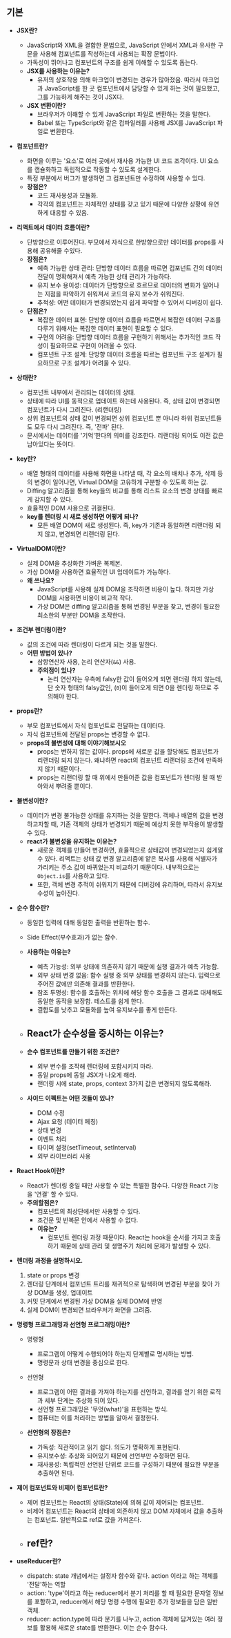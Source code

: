 ## 기본

- **JSX란?**
  - JavaScript와 XML을 결합한 문법으로, JavaScript 안에서 XML과 유사한 구문을 사용해 컴포넌트를 작성하는데 사용되는 확장 문법이다.
  - 가독성이 뛰어나고 컴포넌트의 구조를 쉽게 이해할 수 있도록 돕는다.
  - **JSX를 사용하는 이유는?**
    - 유저의 상호작용 의해 마크업이 변경되는 경우가 많아졌음. 따라서 마크업과 JavaScript를 한 곳 컴포넌트에서 담당할 수 있게 하는 것이 필요했고, 그를 가능하게 해주는 것이 JSX다.
  - **JSX 변환이란?**
    - 브라우저가 이해할 수 있게 JavaScript 파일로 변환하는 것을 말한다.
    - Babel 또는 TypeScript와 같은 컴파일러를 사용해 JSX를 JavaScript 파일로 변환한다.

- **컴포넌트란?**
  - 화면을 이루는 '요소'로 여러 곳에서 재사용 가능한 UI 코드 조각이다. UI 요소를 캡슐화하고 독립적으로 작동할 수 있도록 설계한다.
  - 특정 부분에서 버그가 발생하면 그 컴포넌트만 수정하여 사용할 수 있다.
  - **장점은?**
    - 코드 재사용성과 모듈화.
    - 각각의 컴포넌트는 자체적인 상태를 갖고 있기 때문에 다양한 상황에 유연하게 대응할 수 있음.

- **리액트에서 데이터 흐름이란?**
  - 단방향으로 이루어진다. 부모에서 자식으로 한방향으로만 데이터를 props를 사용해 공유해줄 수있다.
  - **장점은?**
    - 예측 가능한 상태 관리: 단방향 데이터 흐름을 따르면 컴포넌트 간의 데이터 전달이 명확해져서 예측 가능한 상태 관리가 가능하다.
    - 유지 보수 용이성: 데이터가 단방향으로 흐르므로 데이터의 변화가 일어나는 지점을 파악하기 쉬워져서 코드의 유지 보수가 쉬워진다.
    - 추적성: 어떤 데이터가 변경되었는지 쉽게 파악할 수 있어서 디버깅이 쉽다.
  - **단점은?**
    - 복잡한 데이터 표현: 단방향 데이터 흐름을 따르면서 복잡한 데이터 구조를 다루기 위해서는 복잡한 데이터 표현이 필요할 수 있다.
    - 구현의 어려움: 단방향 데이터 흐름을 구현하기 위해서는 추가적인 코드 작성이 필요하므로 구현이 어려울 수 있다.
    - 컴포넌트 구조 설계: 단방향 데이터 흐름을 따르는 컴포넌트 구조 설계가 필요하므로 구조 설계가 어려울 수 있다.

- **상태란?**
  - 컴포넌트 내부에서 관리되는 데이터의 상태.
  - 상태에 따라 UI를 동적으로 업데이트 하는데 사용된다. 즉, 상태 값이 변경되면 컴포넌트가 다시 그려진다. (리랜더링)
  - 상위 컴포넌트의 상태 값이 변경되면 상위 컴포넌트 뿐 아니라 하위 컴포넌트들도 모두 다시 그려진다. 즉, '전파' 된다.
  - 문서에서는 데이터를 '기억'한다의 의미를 강조한다. 리랜더링 되어도 이전 값은 남아있다는 뜻이다.

- **key란?**
  - 배열 형태의 데이터를 사용해 화면을 나타낼 때, 각 요소의 배치나 추가, 삭제 등의 변경이 일어나면, Virtual DOM을 고유하게 구분할 수 있도록 하는 값.
  - Diffing 알고리즘을 통해 key들의 비교를 통해 리스트 요소의 변경 상태를 빠르게 감지할 수 있다.
  - 효율적인 DOM 사용으로 귀결된다.
  - **key를 렌더링 시 새로 생성하면 어떻게 되나?**
    - 모든 배열 DOM이 새로 생성된다. 즉, key가 기존과 동일하면 리랜더링 되지 않고, 변경되면 리랜더링 된다.

- **VirtualDOM이란?**
  - 실제 DOM을 추상화한 가벼운 복제본.
  - 가상 DOM을 사용하면 효율적인 UI 업데이트가 가능하다.
  - **왜 쓰나요?**
    - JavaScript를 사용해 실제 DOM을 조작하면 비용이 높다. 하지만 가상 DOM을 사용하면 비용이 비교적 작다.
    - 가상 DOM은 diffing 알고리즘을 통해 변경된 부분을 찾고, 변경이 필요한 최소한의 부분만 DOM을 조작한다.

- **조건부 렌더링이란?**
  - 값의 조건에 따라 렌더링이 다르게 되는 것을 말한다.
  - **어떤 방법이 있나?**
    - 삼항연산자 사용, 논리 연산자(`&&`) 사용.
    - **주의점이 있나?**
      - 논리 연산자는 우측에 falsy한 값이 들어오게 되면 렌더링 하지 않는데, 단 숫자 형태의 falsy값인, (`0`)이 들어오게 되면 0을 렌더링 하므로 주의해야 한다.

- **props란?**
  - 부모 컴포넌트에서 자식 컴포넌트로 전달하는 데이터다.
  - 자식 컴포넌트에 전달된 props는 변경할 수 없다.
  - **props의 불변성에 대해 이야기해보시오**
    - props는 변하지 않는 값이다. props에 새로운 값을 할당해도 컴포넌트가 리랜더링 되지 않는다. 왜냐하면 react의 컴포넌트 리랜더링 조건에 만족하지 않기 때문이다.
    - props는 리랜더링 할 때 위에서 만들어준 값을 컴포넌트가 렌더링 될 때 받아와서 뿌려줄 뿐이다.

- **불변성이란?**
  - 데이터가 변경 불가능한 상태를 유지하는 것을 말한다. 객체나 배열의 값을 변경하고자할 때, 기존 객체의 상태가 변경되기 때문에 예상치 못한 부작용이 발생할 수 있다.
  - **react가 불변성을 유지하는 이유는?**
    - 새로운 객체를 만들어 변경하면, 효율적으로 상태값이 변경되었는지 쉽게알 수 있다. 리액트는 상태 값 변경 알고리즘에 얕은 복사를 사용해 식별자가 가리키는 주소 값이 바뀌었는지 비교하기 때문이다. 내부적으로는 `Object.is`를 사용하고 있다.
    - 또한, 객체 변경 추적이 쉬워지기 때문에 디버깅에 유리하며, 따라서 유지보수성이 높아진다.

- **순수 함수란?**
  - 동일한 입력에 대해 동일한 출력을 반환하는 함수.

  - Side Effect(부수효과)가 없는 함수.

  - **사용하는 이유는?**

    - 예측 가능성: 외부 상태에 의존하지 않기 때문에 실행 결과가 예측 가능함.
    - 외부 상태 변경 없음: 함수 실행 중 외부 상태를 변경하지 않는다. 입력으로 주어진 값에만 의존해 결과를 반환한다.
    - 참조 투명성: 함수를 호출하는 위치에 해당 함수 호출을 그 결과로 대체해도 동일한 동작을 보장함. 테스트를 쉽게 한다.
    - 결합도를 낮추고 모듈화를 높여 유지보수를 좋게 만든다.

  - **React가 순수성을 중시하는 이유는?**
    - 

  - **순수 컴포넌트를 만들기 위한 조건은?**

    - 외부 변수를 조작해 렌더링에 포함시키지 마라.
    - 동일 props에 동일 JSX가 나오게 해라.
    - 랜더링 시에 state, props, context 3가지 값은 변경되지 않도록해라.

  - **사이드 이펙트는 어떤 것들이 있나?**

    - DOM 수정
    - Ajax 요청 (데이터 페칭)
    - 상태 변경
    - 이벤트 처리
    - 타이머 설정(setTimeout, setInterval)
    - 외부 라이브러리 사용

- **React Hook이란?**
  - React가 렌더링 중일 때만 사용할 수 있는 특별한 함수다. 다양한 React 기능을 '연결' 할 수 있다.
  - **주의할점은?**
    - 컴포넌트의 최상단에서만 사용할 수 있다.
    - 조건문 및 반복문 안에서 사용할 수 없다.
    - **이유는?**
      - 컴포넌트 렌더링 과정 때문이다. React는 hook을 순서를 가지고 호출하기 때문에 상태 관리 및 생명주기 처리에 문제가 발생할 수 있다.

- **렌더링 과정을 설명하시오.**
  1. state or props 변경
  2. 렌더링 단계에서 컴포넌트 트리를 재귀적으로 탐색하며 변경된 부분을 찾아 가상 DOM을 생성, 업데이트
  3. 커밋 단계에서 변경된 가상 DOM을 실제 DOM에 반영
  4. 실제 DOM이 변경되면 브라우저가 화면을 그려줌.
- **명령형 프로그래밍과 선언형 프로그래밍이란?**
  - 명령형
    - 프로그램이 어떻게 수행되어야 하는지 단계별로 명시하는 방법.
    - 명령문과 상태 변경을 중심으로 한다.

  - 선언형
    - 프로그램이 어떤 결과를 가져야 하는지를 선언하고, 결과를 얻기 위한 로직과 세부 단계는 추상화 되어 있다.
    - 선언형 프로그래밍은 '무엇(what)'을 표현하는 방식.
    - 컴퓨터는 이를 처리하는 방법을 알아서 결정한다.

  - **선언형의 장점은?**
    - 가독성: 직관적이고 읽기 쉽다. 의도가 명확하게 표현된다.
    - 유지보수성: 추상화 되어있기 때문에 선언부만 수정하면 된다.
    - 재사용성: 독립적인 선언된 단위로 코드를 구성하기 때문에 필요한 부분을 추출하면 된다.

- **제어 컴포넌트와 비제어 컴포넌트란?**
  - 제어 컴포넌트는 React의 상태(State)에 의해 값이 제어되는 컴포넌트.
  - 비제어 컴포넌트는 React의 상태에 의존하지 않고 DOM 자체에서 값을 추출하는 컴포넌트. 일반적으로 ref로 값을 가져온다.
  - **ref란?**
    - 
- **useReducer란?**
  - dispatch: state 개념에서는 설정자 함수와 같다. action 이라고 하는 객체를 '전달'하는 역할
  - action: 'type'이라고 하는 reducer에서 분기 처리를 할 때 필요한 문자열 정보를 포함하고, reducer에서 해당 명령 수행에 필요한 추가 정보들을 담은 일반 객체.
  - reducer: action.type에 따라 분기를 나누고, action 객체에 담겨있는 여러 정보를 활용해 새로운 state를 반환한다. 이는 순수 함수다.
  


